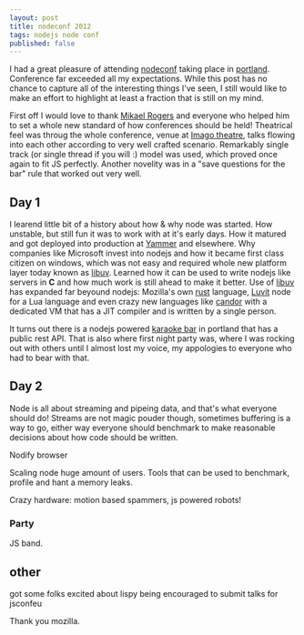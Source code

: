```yaml
---
layout: post
title: nodeconf 2012
tags: nodejs node conf
published: false
---
```

I had a great pleasure of attending [nodeconf][] taking place in [portland][]. Conference far exceeded all my expectations. While this post has no chance to capture all of the
interesting things I've seen, I still would like to make an effort to highlight at least
a fraction that is still on my mind.

First off I would love to thank [Mikael Rogers][] and everyone who helped him to set
a whole new standard of how conferences should be held! Theatrical feel was throug the
whole conference, venue at [Imago theatre][], talks flowing into each other according
to very well crafted scenario. Remarkably single track (or single thread if you will :) model was used, which proved once again to fit JS perfectly. Another novelity was in a
"save questions for the bar" rule that worked out very well.

## Day 1


I learend little bit of a history about how & why node was started. How unstable, but
still fun it was to work with at it's early days. How it matured and got deployed into
production at [Yammer][] and elsewhere. Why companies like Microsoft invest into nodejs
and how it became first class citizen on windows, which was not easy and required whole
new platform layer today known as [libuv][]. Learned how it can be used to write nodejs
like servers in **C** and how much work is still ahead to make it better. Use of [libuv][]
has expanded far beyound nodejs: Mozilla's own [rust][] language, [Luvit][] node for a
Lua language and even crazy new languages like [candor][] with a dedicated VM that has
a JIT compiler and is written by a single person.

It turns out there is a nodejs powered [karaoke bar][Bar API] in portland that has a
public rest API. That is also where first night party was, where I was rocking out with
others until I almost lost my voice, my appologies to everyone who had to bear with that.

## Day 2

Node is all about streaming and pipeing data, and that's what everyone should do! Streams are not magic pouder though, sometimes buffering is a way to go, either way everyone should
benchmark to make reasonable decisions about how code should be written. 

Nodify browser

Scaling node huge amount of users. Tools that can be used to benchmark, profile and hant a memory leaks. 

Crazy hardware: motion based spammers, js powered robots!


### Party

JS band.


## other 

got some folks excited about lispy
being encouraged to submit talks for jsconfeu

Thank you mozilla.





[nodeconf]:http://www.nodeconf.com/
[Portland]:https://maps.google.com/maps?q=portland&hl=en&sll=37.0625,-95.677068&sspn=37.273371,65.302734&t=v&hnear=Portland,+Multnomah,+Oregon&z=10
[Mikael Rogers]:http://www.mikealrogers.com/
[Imago theatre]:http://www.imagotheatre.com/theatre.html
[Bar API]:http://voiceboxpdx.com/api/v1/documentation
[yammer]:https://www.yammer.com/
[libuv]:https://github.com/joyent/libuv/
[streams-talk]:https://github.com/polotek/nodeconf-2012-streams-talk
[rocking out]:http://voiceboxpdx.com/nodeconf-2012-aftermath/
[robotjs]:http://www.youtube.com/watch?v=GVGMjsKy3WQ&feature=youtu.be
[candor]:https://github.com/indutny/candor
[rust]:http://www.rust-lang.org/
[luvit]:http://luvit.io/

